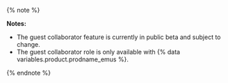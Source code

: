 {% note %}

**Notes:**

- The guest collaborator feature is currently in public beta and subject to change.
- The guest collaborator role is only available with {% data variables.product.prodname_emus %}.

{% endnote %}

